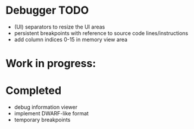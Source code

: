 # Debugger TODO

- (UI) separators to resize the UI areas
- persistent breakpoints with reference to source code lines/instructions
- add column indices 0-15 in memory view area

# Work in progress:


# Completed

- debug information viewer
- implement DWARF-like format
- temporary breakpoints
